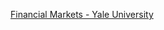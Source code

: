 [Financial Markets - Yale University](https://www.coursera.org/learn/financial-markets-global/home/info)
